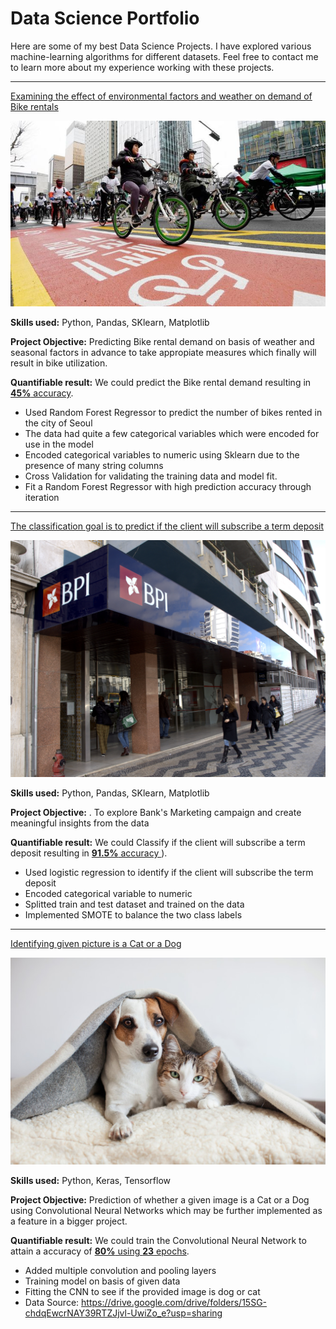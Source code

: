 # Data Science Portfolio

Here are some of my best Data Science Projects. I have explored various machine-learning algorithms for different datasets. Feel free to contact me to learn more about my experience working with these projects.

***

[Examining the effect of environmental factors and weather on demand of Bike rentals](https://github.com/prativap1/Linear-regression-project/blob/main/project_LinReg.ipynb)

<img src="images/seoul-bikes.jpeg?raw=true"/>

**Skills used:** Python, Pandas, SKlearn, Matplotlib

**Project Objective:** Predicting Bike rental demand on basis of weather and seasonal factors in advance to take appropiate measures which finally will result in bike utilization.

**Quantifiable result:** We could predict the Bike rental demand resulting in [**45%** accuracy](https://github.com/prativap1/Linear-regression-project/blob/main/project_LinReg.ipynb).

- Used Random Forest Regressor to predict the number of bikes rented in the city of Seoul
- The data had quite a few categorical variables which were encoded for use in the model
- Encoded categorical variables to numeric using Sklearn due to the presence of many string columns
- Cross Validation for validating the training data and model fit.
- Fit a Random Forest Regressor with high prediction accuracy through iteration

***

[The classification goal is to predict if the client will subscribe a term deposit](https://github.com/prativap1/logistic-regression/blob/main/LogProject.ipynb)

<img src="images/Bank.jpg? raw=true"/>

**Skills used:** Python, Pandas, SKlearn, Matplotlib

**Project Objective:** . To explore Bank's Marketing campaign and create meaningful insights from the data

**Quantifiable result:** We could Classify if the client will subscribe a term deposit resulting in [**91.5%** accuracy ](https://github.com/prativap1/logistic-regression/blob/main/LogProject.ipynb)).

- Used logistic regression to identify if the client will subscribe the term deposit
- Encoded categorical variable to numeric
- Splitted train and test dataset and trained on the data
- Implemented SMOTE to balance the two class labels

***

[Identifying given picture is a Cat or a Dog](https://github.com/suvo-gh/Cat_or_Dog_prediction/blob/main/CNN_Project%20(Image_Classification).ipynb)

<img src="images/Dog-and-Cat.jpeg?raw=true"/>

**Skills used:** Python, Keras, Tensorflow

**Project Objective:** Prediction of whether a given image is a Cat or a Dog using Convolutional Neural Networks which may be further implemented as a feature in a bigger project.

**Quantifiable result:** We could train the Convolutional Neural Network to attain a accuracy of [**80%** using **23** epochs](https://github.com/suvo-gh/Cat_or_Dog_prediction/blob/main/CNN_Project%20(Image_Classification).ipynb).

- Added multiple convolution and pooling layers
- Training model on basis of given data
- Fitting the CNN to see if the provided image is dog or cat
- Data Source: https://drive.google.com/drive/folders/15SG-chdqEwcrNAY39RTZJjvl-UwiZo_e?usp=sharing